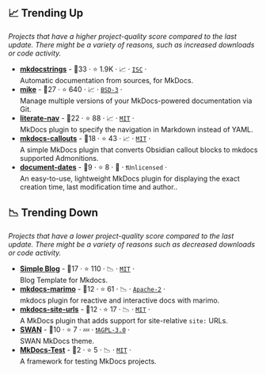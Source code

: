 ## 📈 Trending Up

_Projects that have a higher project-quality score compared to the last update. There might be a variety of reasons, such as increased downloads or code activity._

- <b><a href="https://github.com/mkdocstrings/mkdocstrings">mkdocstrings</a></b>  - 🥇33 ·  ⭐ 1.9K · 📈 · <code><a href="http://bit.ly/3hkKRql">ISC</a></code> · <code><img src="https://cdn.icon-icons.com/icons2/1465/PNG/32/701electricplug_100845.png" style="display:inline;" width="13" height="13"></code><br>Automatic documentation from sources, for MkDocs.
- <b><a href="https://github.com/jimporter/mike">mike</a></b>  - 🥇27 ·  ⭐ 640 · 📈 · <code><a href="http://bit.ly/3aKzpTv">BSD-3</a></code> · <code><img src="https://cdn.icon-icons.com/icons2/1465/PNG/32/701electricplug_100845.png" style="display:inline;" width="13" height="13"></code><br>Manage multiple versions of your MkDocs-powered documentation via Git.
- <b><a href="https://github.com/oprypin/mkdocs-literate-nav">literate-nav</a></b>  - 🥇22 ·  ⭐ 88 · 📈 · <code><a href="http://bit.ly/34MBwT8">MIT</a></code> · <code><img src="https://cdn.icon-icons.com/icons2/1465/PNG/32/701electricplug_100845.png" style="display:inline;" width="13" height="13"></code><br>MkDocs plugin to specify the navigation in Markdown instead of YAML.
- <b><a href="https://github.com/sondregronas/mkdocs-callouts">mkdocs-callouts</a></b>  - 🥇18 ·  ⭐ 43 · 📈 · <code><a href="http://bit.ly/34MBwT8">MIT</a></code> · <code><img src="https://cdn.icon-icons.com/icons2/1465/PNG/32/701electricplug_100845.png" style="display:inline;" width="13" height="13"></code><br>A simple MkDocs plugin that converts Obsidian callout blocks to mkdocs supported Admonitions.
- <b><a href="https://github.com/jaywhj/mkdocs-document-dates">document-dates</a></b>  - 🥉9 ·  ⭐ 8 · 🐣 · <code>❗Unlicensed</code> · <code><img src="https://cdn.icon-icons.com/icons2/1465/PNG/32/701electricplug_100845.png" style="display:inline;" width="13" height="13"></code><br>An easy-to-use, lightweight MkDocs plugin for displaying the exact creation time, last modification time and author..

## 📉 Trending Down

_Projects that have a lower project-quality score compared to the last update. There might be a variety of reasons such as decreased downloads or code activity._

- <b><a href="https://github.com/FernandoCelmer/mkdocs-simple-blog">Simple Blog</a></b>  - 🥇17 ·  ⭐ 110 · 📉 · <code><a href="http://bit.ly/34MBwT8">MIT</a></code> · <code><img src="https://cdn.icon-icons.com/icons2/1495/PNG/32/preferencesdesktoptheme_102980.png" style="display:inline;" width="13" height="13"></code><br>Blog Template for Mkdocs.
- <b><a href="https://github.com/marimo-team/mkdocs-marimo">mkdocs-marimo</a></b>  - 🥉12 ·  ⭐ 61 · 📉 · <code><a href="http://bit.ly/3nYMfla">Apache-2</a></code> · <code><img src="https://cdn.icon-icons.com/icons2/1465/PNG/32/701electricplug_100845.png" style="display:inline;" width="13" height="13"></code><br>mkdocs plugin for reactive and interactive docs with marimo.
- <b><a href="https://github.com/OctoPrint/mkdocs-site-urls">mkdocs-site-urls</a></b>  - 🥈12 ·  ⭐ 17 · 📉 · <code><a href="http://bit.ly/34MBwT8">MIT</a></code> · <code><img src="https://cdn.icon-icons.com/icons2/1465/PNG/32/701electricplug_100845.png" style="display:inline;" width="13" height="13"></code><br>A MkDocs plugin that adds support for site-relative `site:` URLs.
- <b><a href="https://github.com/swan-cern/mkdocs-swan">SWAN</a></b>  - 🥉10 ·  ⭐ 7 · 💤 · <code><a href="http://bit.ly/3pwmjO5">❗️AGPL-3.0</a></code> · <code><img src="https://cdn.icon-icons.com/icons2/1495/PNG/32/preferencesdesktoptheme_102980.png" style="display:inline;" width="13" height="13"></code><br>SWAN MkDocs theme.
- <b><a href="https://github.com/fralau/mkdocs-test">MkDocs-Test</a></b>  - 🥉2 ·  ⭐ 5 · 📉 · <code><a href="http://bit.ly/34MBwT8">MIT</a></code> · <code><img src="https://cdn.icon-icons.com/icons2/1465/PNG/32/701electricplug_100845.png" style="display:inline;" width="13" height="13"></code><br>A framework for testing MkDocs projects.

